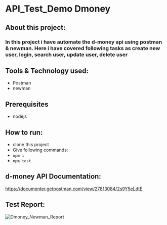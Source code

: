 # API_Test_Demo Dmoney

## About this project:
### In this project i have automate the d-money api using postman & newman. Here i have covered following tasks as create new user, login, search user, update user, delete user

## Tools & Technology used:
  - Postman
  - newman
## Prerequisites
  - nodejs

## How to run:
  - clone this project
  - Give following commands:
  - ``` npm i ```
  - ``` npm test ```

## d-money API Documentation:
https://documenter.getpostman.com/view/27813084/2s9Y5eLdtE

## Test Report:
![Dmoney_Newman_Report](https://github.com/MondalAkash/API_Test_Demo/assets/35931882/f35445d4-3c66-48de-83a7-04eb78cc6023)

